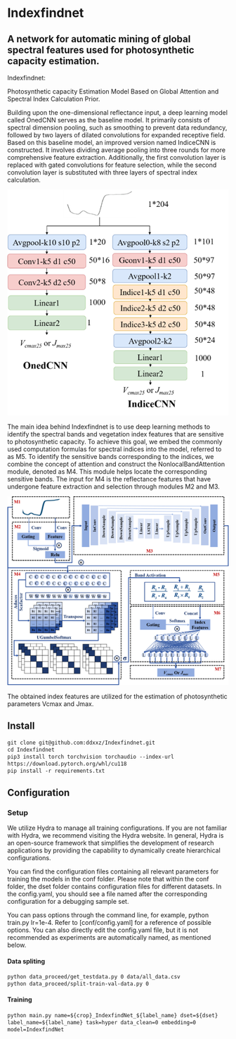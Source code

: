 # Indexfindnet
## A network for automatic mining of global spectral features used for photosynthetic capacity estimation.

Indexfindnet: 

Photosynthetic capacity Estimation Model Based on Global Attention and Spectral Index Calculation Prior.


Building upon the one-dimensional reflectance input, a deep learning model called OnedCNN serves as the baseline model. It primarily consists of spectral dimension pooling, such as smoothing to prevent data redundancy, followed by two layers of dilated convolutions for expanded receptive field. Based on this baseline model, an improved version named IndiceCNN is constructed. It involves dividing average pooling into three rounds for more comprehensive feature extraction. Additionally, the first convolution layer is replaced with gated convolutions for feature selection, while the second convolution layer is substituted with three layers of spectral index calculation.

![图片2](https://github.com/ddxxz/Indexfindnet/blob/main/pic/OnedCNN-IndiceCNN.png)

The main idea behind Indexfindnet is to use deep learning methods to identify the spectral bands and vegetation index features that are sensitive to photosynthetic capacity. To achieve this goal, we embed the commonly used computation formulas for spectral indices into the model, referred to as M5. To identify the sensitive bands corresponding to the indices, we combine the concept of attention and construct the NonlocalBandAttention module, denoted as M4. This module helps locate the corresponding sensitive bands. The input for M4 is the reflectance features that have undergone feature extraction and selection through modules M2 and M3.

![图片4](https://github.com/ddxxz/Indexfindnet/blob/main/pic/Indexfindnet.png)

The obtained index features are utilized for the estimation of photosynthetic parameters Vcmax and Jmax.

## Install

```
git clone git@github.com:ddxxz/Indexfindnet.git
cd Indexfindnet
pip3 install torch torchvision torchaudio --index-url https://download.pytorch.org/whl/cu118
pip install -r requirements.txt  
```

## Configuration

### Setup

We utilize Hydra to manage all training configurations. If you are not familiar with Hydra, we recommend visiting the Hydra website. In general, Hydra is an open-source framework that simplifies the development of research applications by providing the capability to dynamically create hierarchical configurations.

You can find the configuration files containing all relevant parameters for training the models in the conf folder. Please note that within the conf folder, the dset folder contains configuration files for different datasets. In the config.yaml, you should see a file named after the corresponding configuration for a debugging sample set.

You can pass options through the command line, for example, python train.py lr=1e-4. Refer to [conf/config.yaml] for a reference of possible options. You can also directly edit the config.yaml file, but it is not recommended as experiments are automatically named, as mentioned below.

#### Data spliting

```
python data_proceed/get_testdata.py 0 data/all_data.csv
python data_proceed/split-train-val-data.py 0
```

#### Training

```
python main.py name=${crop}_IndexfindNet_${label_name} dset=${dset} label_name=${label_name} task=hyper data_clean=0 embedding=0 model=IndexfindNet
```
